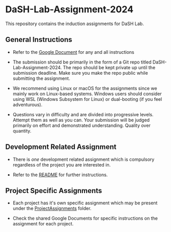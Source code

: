 # DaSH-Lab-Assignment-2024

This repository contains the induction assignments for DaSH Lab.

## General Instructions

- Refer to the [Google Document](https://docs.google.com/document/d/1oK0p87q-WvWZB3XpIarPaVZF3DQUhFqfxLy2yW__mEg/edit?usp=sharing) for any and all instructions

- The submission should be primarily in the form of a Git repo titled DaSH-Lab-Assignment-2024. The repo should be kept private up until the submission deadline. Make sure you make the repo public while submitting the assignment.

- We recommend using Linux or macOS for the assignments since we mainly work on Linux-based systems. Windows users should consider using WSL (Windows Subsystem for Linux) or dual-booting (if you feel adventurous).

- Questions vary in difficulty and are divided into progressive levels. Attempt them as well as you can. Your submission will be judged primarily on effort and demonstrated understanding. Quality over quantity.

## Development Related Assignment

- There is *one* development related assignment which is compulsory regardless of the project you are interested in.
 
- Refer to the [README](DevelopmentAssignment/README.md) for further instructions.

## Project Specific Assignments

- Each project has it's own specific assignment which may be present under the [ProjectAssignments](ProjectAssignments) folder.

- Check the shared Google Documents for specific instructions on the assignment for each project.

